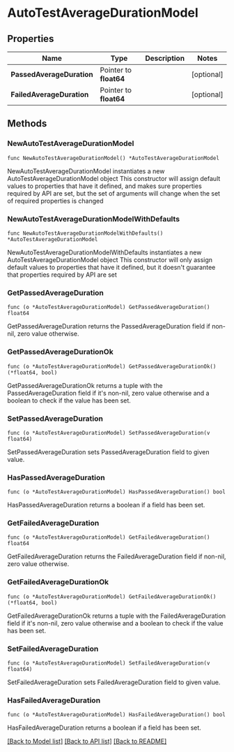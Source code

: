 # AutoTestAverageDurationModel

## Properties

Name | Type | Description | Notes
------------ | ------------- | ------------- | -------------
**PassedAverageDuration** | Pointer to **float64** |  | [optional] 
**FailedAverageDuration** | Pointer to **float64** |  | [optional] 

## Methods

### NewAutoTestAverageDurationModel

`func NewAutoTestAverageDurationModel() *AutoTestAverageDurationModel`

NewAutoTestAverageDurationModel instantiates a new AutoTestAverageDurationModel object
This constructor will assign default values to properties that have it defined,
and makes sure properties required by API are set, but the set of arguments
will change when the set of required properties is changed

### NewAutoTestAverageDurationModelWithDefaults

`func NewAutoTestAverageDurationModelWithDefaults() *AutoTestAverageDurationModel`

NewAutoTestAverageDurationModelWithDefaults instantiates a new AutoTestAverageDurationModel object
This constructor will only assign default values to properties that have it defined,
but it doesn't guarantee that properties required by API are set

### GetPassedAverageDuration

`func (o *AutoTestAverageDurationModel) GetPassedAverageDuration() float64`

GetPassedAverageDuration returns the PassedAverageDuration field if non-nil, zero value otherwise.

### GetPassedAverageDurationOk

`func (o *AutoTestAverageDurationModel) GetPassedAverageDurationOk() (*float64, bool)`

GetPassedAverageDurationOk returns a tuple with the PassedAverageDuration field if it's non-nil, zero value otherwise
and a boolean to check if the value has been set.

### SetPassedAverageDuration

`func (o *AutoTestAverageDurationModel) SetPassedAverageDuration(v float64)`

SetPassedAverageDuration sets PassedAverageDuration field to given value.

### HasPassedAverageDuration

`func (o *AutoTestAverageDurationModel) HasPassedAverageDuration() bool`

HasPassedAverageDuration returns a boolean if a field has been set.

### GetFailedAverageDuration

`func (o *AutoTestAverageDurationModel) GetFailedAverageDuration() float64`

GetFailedAverageDuration returns the FailedAverageDuration field if non-nil, zero value otherwise.

### GetFailedAverageDurationOk

`func (o *AutoTestAverageDurationModel) GetFailedAverageDurationOk() (*float64, bool)`

GetFailedAverageDurationOk returns a tuple with the FailedAverageDuration field if it's non-nil, zero value otherwise
and a boolean to check if the value has been set.

### SetFailedAverageDuration

`func (o *AutoTestAverageDurationModel) SetFailedAverageDuration(v float64)`

SetFailedAverageDuration sets FailedAverageDuration field to given value.

### HasFailedAverageDuration

`func (o *AutoTestAverageDurationModel) HasFailedAverageDuration() bool`

HasFailedAverageDuration returns a boolean if a field has been set.


[[Back to Model list]](../README.md#documentation-for-models) [[Back to API list]](../README.md#documentation-for-api-endpoints) [[Back to README]](../README.md)


